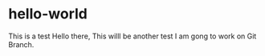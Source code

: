 # hello-world
This is  a test 
Hello there, 
This willl be another test I am gong to work on Git Branch.
